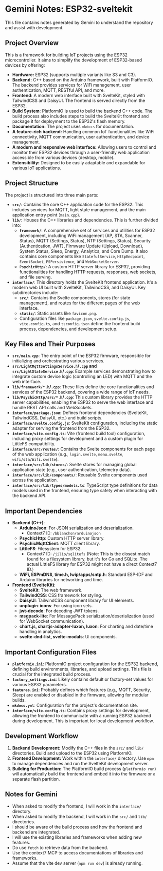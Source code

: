 # Gemini Notes: ESP32-sveltekit

This file contains notes generated by Gemini to understand the repository and assist with development.

## Project Overview

This is a framework for building IoT projects using the ESP32 microcontroller. It aims to simplify the development of ESP32-based devices by offering:

- **Hardware:** ESP32 (supports multiple variants like S3 and C3).
- **Backend:** C++ based on the Arduino framework, built with PlatformIO. The backend provides services for WiFi management, user authentication, MQTT, RESTful API, and more.
- **Frontend:** A modern web interface built with SvelteKit, styled with TailwindCSS and DaisyUI. The frontend is served directly from the ESP32.
- **Build System:** PlatformIO is used to build the backend C++ code. The build process also includes steps to build the SvelteKit frontend and package it for deployment to the ESP32's flash memory.
- **Documentation:** The project uses `mkdocs` for documentation.
- **A feature-rich backend:** Handling common IoT functionalities like WiFi connectivity, MQTT communication, user authentication, and device management.
- **A modern and responsive web interface:** Allowing users to control and monitor their ESP32 devices through a user-friendly web application accessible from various devices (desktop, mobile).
- **Extensibility:** Designed to be easily adaptable and expandable for various IoT applications.

## Project Structure

The project is structured into three main parts:

- **`src/`**: Contains the core C++ application code for the ESP32. This includes services for MQTT, light state management, and the main application entry point (`main.cpp`).
- **`lib/`**: Houses the C++ libraries and dependencies. This is further divided into:
  - **`framework/`**: A comprehensive set of services and utilities for ESP32 development, including WiFi management (AP, STA, Scanner, Status), MQTT (Settings, Status), NTP (Settings, Status), Security (Authentication, JWT), Firmware Update (Upload, Download), System Status, Sleep, Energy, Analytics, and Core Dump. It also contains core components like `StatefulService`, `HttpEndpoint`, `EventSocket`, `FSPersistence`, and `WebSocketServer`.
  - **`PsychicHttp/`**: A custom HTTP server library for ESP32, providing functionalities for handling HTTP requests, responses, web sockets, and file serving.
- **`interface/`**: This directory holds the SvelteKit frontend application. It's a modern web UI built with SvelteKit, TailwindCSS, and DaisyUI. Key subdirectories include:
  - **`src/`**: Contains the Svelte components, stores (for state management), and routes for the different pages of the web interface.
  - **`static/`**: Static assets like `favicon.png`.
  - Configuration files like `package.json`, `svelte.config.js`, `vite.config.ts`, and `tsconfig.json` define the frontend build process, dependencies, and development setup.

## Key Files and Their Purposes

- **`src/main.cpp`**: The entry point of the ESP32 firmware, responsible for initializing and orchestrating various services.
- **`src/LightMqttSettingsService.h`/`.cpp` and `src/LightStateService.h`/`.cpp`**: Example services demonstrating how to integrate custom device logic (controlling an LED) with MQTT and the web interface.
- **`lib/framework/*.h`/`.cpp`**: These files define the core functionalities and services of the ESP32 backend, covering a wide range of IoT needs.
- **`lib/PsychicHttp/src/*.h`/`.cpp`**: This custom library provides the HTTP server capabilities, enabling the ESP32 to serve the web interface and handle REST API calls and WebSockets.
- **`interface/package.json`**: Defines frontend dependencies (SvelteKit, TailwindCSS, DaisyUI, etc.) and build scripts.
- **`interface/svelte.config.js`**: SvelteKit configuration, including the static adapter for serving the frontend from the ESP32.
- **`interface/vite.config.ts`**: Vite (frontend build tool) configuration, including proxy settings for development and a custom plugin for LittleFS compatibility.
- **`interface/src/routes/`**: Contains the Svelte components for each page of the web application (e.g., `login.svelte`, `menu.svelte`, `wifi/sta/Wifi.svelte`).
- **`interface/src/lib/stores/`**: Svelte stores for managing global application state (e.g., user authentication, telemetry data).
- **`interface/src/lib/components/`**: Reusable Svelte components used across the application.
- **`interface/src/lib/types/models.ts`**: TypeScript type definitions for data models used in the frontend, ensuring type safety when interacting with the backend API.

## Important Dependencies

- **Backend (C++)**:
  - **ArduinoJson**: For JSON serialization and deserialization.
    - Context7 ID: `/bblanchon/arduinojson`
  - **PsychicHttp**: Custom HTTP server library.
  - **PsychicMqttClient**: MQTT client library.
  - **LittleFS**: Filesystem for ESP32.
    - Context7 ID: `/jilio/sqlitefs` (Note: This is the closest match found for a filesystem library, but it's for Go and SQLite. The actual LittleFS library for ESP32 might not have a direct Context7 ID.)
  - **WiFi, ESPmDNS, time.h, lwip/apps/sntp.h**: Standard ESP-IDF and Arduino libraries for networking and time.
- **Frontend (SvelteKit)**:
  - **SvelteKit**: The web framework.
  - **TailwindCSS**: CSS framework for styling.
  - **DaisyUI**: TailwindCSS component library for UI elements.
  - **unplugin-icons**: For using icon sets.
  - **jwt-decode**: For decoding JWT tokens.
  - **msgpack-lite**: For MessagePack serialization/deserialization (used for WebSocket communication).
  - **chart.js, chartjs-adapter-luxon, luxon**: For charting and date/time handling in analytics.
  - **svelte-dnd-list, svelte-modals**: UI components.

## Important Configuration Files

- **`platformio.ini`**: PlatformIO project configuration for the ESP32 backend, defining build environments, libraries, and upload settings. This file is crucial for the integrated build process.
- **`factory_settings.ini`**: Likely contains default or factory-set values for various ESP32 parameters.
- **`features.ini`**: Probably defines which features (e.g., MQTT, Security, Sleep) are enabled or disabled in the firmware, allowing for modular builds.
- **`mkdocs.yml`**: Configuration for the project's documentation site.
- **`interface/vite.config.ts`**: Contains proxy settings for development, allowing the frontend to communicate with a running ESP32 backend during development. This is important for local development workflow.

## Development Workflow

1.  **Backend Development:** Modify the C++ files in the `src/` and `lib/` directories. Build and upload to the ESP32 using PlatformIO.
2.  **Frontend Development:** Work within the `interface/` directory. Use `npm` to manage dependencies and run the SvelteKit development server.
3.  **Building for Production:** The PlatformIO build process (`platformio run`) will automatically build the frontend and embed it into the firmware or a separate flash partition.

## Notes for Gemini

- When asked to modify the frontend, I will work in the `interface/` directory.
- When asked to modify the backend, I will work in the `src/` and `lib/` directories.
- I should be aware of the build process and how the frontend and backend are integrated.
- I will use the existing libraries and frameworks when adding new features.
- Do use `fetch` to retrieve data from the backend.
- Use the context7 MCP to access documentations of libraries and frameworks.
- Assume that the vite dev server (`npm run dev`) is already running.

